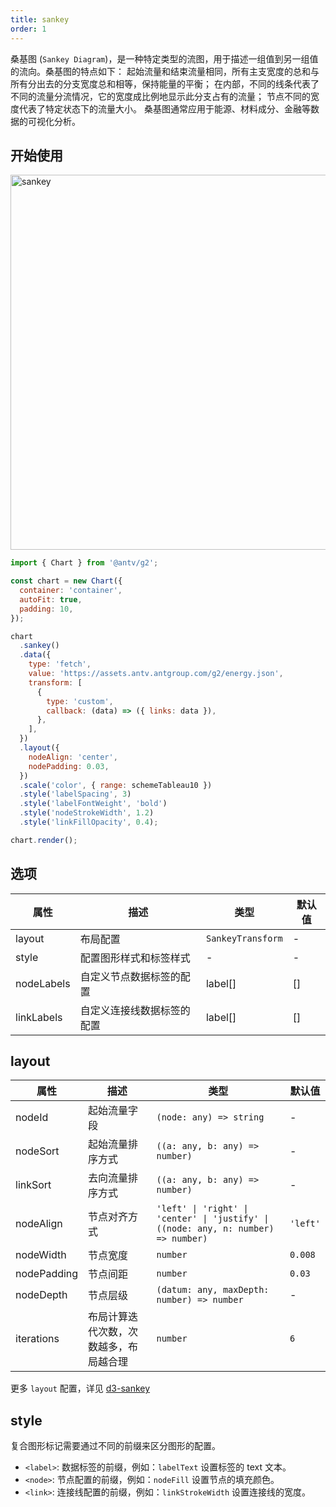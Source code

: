 ```yaml
---
title: sankey
order: 1
---
```


桑基图 (`Sankey Diagram`)，是一种特定类型的流图，用于描述一组值到另一组值的流向。桑基图的特点如下：
起始流量和结束流量相同，所有主支宽度的总和与所有分出去的分支宽度总和相等，保持能量的平衡；
在内部，不同的线条代表了不同的流量分流情况，它的宽度成比例地显示此分支占有的流量；
节点不同的宽度代表了特定状态下的流量大小。
桑基图通常应用于能源、材料成分、金融等数据的可视化分析。

## 开始使用

<img alt="sankey" src="https://mdn.alipayobjects.com/huamei_qa8qxu/afts/img/A*dACBR7ANcfEAAAAAAAAAAAAADmJ7AQ/original
" width="600" />

```js
import { Chart } from '@antv/g2';

const chart = new Chart({
  container: 'container',
  autoFit: true,
  padding: 10,
});

chart
  .sankey()
  .data({
    type: 'fetch',
    value: 'https://assets.antv.antgroup.com/g2/energy.json',
    transform: [
      {
        type: 'custom',
        callback: (data) => ({ links: data }),
      },
    ],
  })
  .layout({
    nodeAlign: 'center',
    nodePadding: 0.03,
  })
  .scale('color', { range: schemeTableau10 })
  .style('labelSpacing', 3)
  .style('labelFontWeight', 'bold')
  .style('nodeStrokeWidth', 1.2)
  .style('linkFillOpacity', 0.4);

chart.render();
```

## 选项

| 属性       | 描述                       | 类型              | 默认值 |
| ---------- | -------------------------- | ----------------- | ------ |
| layout     | 布局配置                   | `SankeyTransform` | -      |
| style      | 配置图形样式和标签样式     | -                 | -      |
| nodeLabels | 自定义节点数据标签的配置   | label[]           | []     |
| linkLabels | 自定义连接线数据标签的配置 | label[]           | []     |

## layout

| 属性        | 描述                                   | 类型                                                                               | 默认值   |
| ----------- | -------------------------------------- | ---------------------------------------------------------------------------------- | -------- |
| nodeId      | 起始流量字段                           | `(node: any) => string`                                                            | -        |
| nodeSort    | 起始流量排序方式                       | `((a: any, b: any) => number)`                                                     | -        |
| linkSort    | 去向流量排序方式                       | `((a: any, b: any) => number)`                                                     | -        |
| nodeAlign   | 节点对齐方式                           | `'left' \| 'right' \| 'center' \| 'justify' \| ((node: any, n: number) => number)` | `'left'` |
| nodeWidth   | 节点宽度                               | `number`                                                                           | `0.008`  |
| nodePadding | 节点间距                               | `number`                                                                           | `0.03 `  |
| nodeDepth   | 节点层级                               | `(datum: any, maxDepth: number) => number`                                         | -        |
| iterations  | 布局计算迭代次数，次数越多，布局越合理 | `number`                                                                           | `6`      |

更多 `layout` 配置，详见 [d3-sankey](https://github.com/d3/d3-sankey)

## style

复合图形标记需要通过不同的前缀来区分图形的配置。

- `<label>`: 数据标签的前缀，例如：`labelText` 设置标签的 text 文本。
- `<node>`: 节点配置的前缀，例如：`nodeFill` 设置节点的填充颜色。
- `<link>`: 连接线配置的前缀，例如：`linkStrokeWidth` 设置连接线的宽度。
